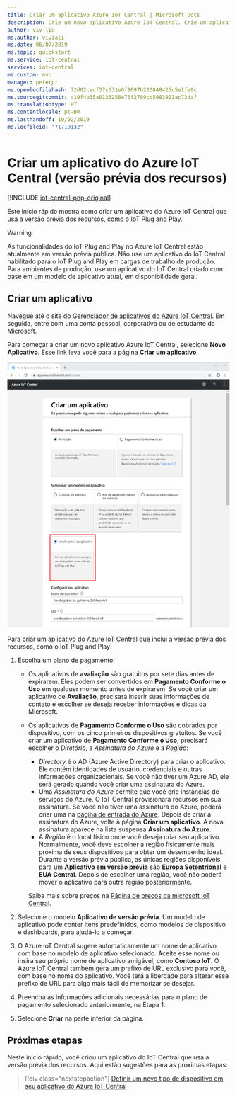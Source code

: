 ```yaml
---
title: Criar um aplicativo Azure IoT Central | Microsoft Docs
description: Crie um novo aplicativo Azure IoT Central. Crie um aplicativo de Avaliação ou de Pagamento Conforme o Uso usando um modelo de aplicativo.
author: viv-liu
ms.author: viviali
ms.date: 06/07/2019
ms.topic: quickstart
ms.service: iot-central
services: iot-central
ms.custom: mvc
manager: peterpr
ms.openlocfilehash: 72d02cecf37c631e6f8097b220848425c5e1fe9c
ms.sourcegitcommit: a19f4b35a0123256e76f2789cd5083921ac73daf
ms.translationtype: HT
ms.contentlocale: pt-BR
ms.lasthandoff: 10/02/2019
ms.locfileid: "71719132"
---
```

# <a name="create-an-azure-iot-central-application-preview-features"></a>Criar um aplicativo do Azure IoT Central (versão prévia dos recursos)

[!INCLUDE [iot-central-pnp-original](../../includes/iot-central-pnp-original-note.md)]

Este início rápido mostra como criar um aplicativo do Azure IoT Central que usa a versão prévia dos recursos, como o IoT Plug and Play.

> [!WARNING]
> As funcionalidades do IoT Plug and Play no Azure IoT Central estão atualmente em versão prévia pública. Não use um aplicativo do IoT Central habilitado para o IoT Plug and Play em cargas de trabalho de produção. Para ambientes de produção, use um aplicativo do IoT Central criado com base em um modelo de aplicativo atual, em disponibilidade geral.

## <a name="create-an-application"></a>Criar um aplicativo

Navegue até o site do [Gerenciador de aplicativos do Azure IoT Central](https://aka.ms/iotcentral). Em seguida, entre com uma conta pessoal, corporativa ou de estudante da Microsoft.

Para começar a criar um novo aplicativo Azure IoT Central, selecione **Novo Aplicativo**. Esse link leva você para a página **Criar um aplicativo**.

![Página Criar um aplicativo do Azure IoT Central](media/quick-deploy-iot-central-pnp/iotcentralcreate-pnp.png)

Para criar um aplicativo do Azure IoT Central que inclui a versão prévia dos recursos, como o IoT Plug and Play:

1. Escolha um plano de pagamento:
   - Os aplicativos de **avaliação** são gratuitos por sete dias antes de expirarem. Eles podem ser convertidos em **Pagamento Conforme o Uso** em qualquer momento antes de expirarem. Se você criar um aplicativo de **Avaliação**, precisará inserir suas informações de contato e escolher se deseja receber informações e dicas da Microsoft.
   - Os aplicativos de **Pagamento Conforme o Uso** são cobrados por dispositivo, com os cinco primeiros dispositivos gratuitos. Se você criar um aplicativo de **Pagamento Conforme o Uso**, precisará escolher o *Diretório*, a *Assinatura do Azure* e a *Região*:
        - *Directory* é o AD (Azure Active Directory) para criar o aplicativo. Ele contém identidades de usuário, credenciais e outras informações organizacionais. Se você não tiver um Azure AD, ele será gerado quando você criar uma assinatura do Azure.
        - Uma *Assinatura do Azure* permite que você crie instâncias de serviços do Azure. O IoT Central provisionará recursos em sua assinatura. Se você não tiver uma assinatura do Azure, poderá criar uma na [página de entrada do Azure](https://aka.ms/createazuresubscription). Depois de criar a assinatura do Azure, volte à página **Criar um aplicativo**. A nova assinatura aparece na lista suspensa **Assinatura do Azure**.
        - A *Região* é o local físico onde você deseja criar seu aplicativo. Normalmente, você deve escolher a região fisicamente mais próxima de seus dispositivos para obter um desempenho ideal. Durante a versão prévia pública, as únicas regiões disponíveis para um **Aplicativo em versão prévia** são **Europa Setentrional** e **EUA Central**. Depois de escolher uma região, você não poderá mover o aplicativo para outra região posteriormente.

        Saiba mais sobre preços na [Página de preços da microsoft IoT Central](https://azure.microsoft.com/pricing/details/iot-central/).

1. Selecione o modelo **Aplicativo de versão prévia**. Um modelo de aplicativo pode conter itens predefinidos, como modelos de dispositivo e dashboards, para ajudá-lo a começar.

1. O Azure IoT Central sugere automaticamente um nome de aplicativo com base no modelo de aplicativo selecionado. Aceite esse nome ou insira seu próprio nome de aplicativo amigável, como **Contoso IoT**. O Azure IoT Central também gera um prefixo de URL exclusivo para você, com base no nome do aplicativo. Você terá a liberdade para alterar esse prefixo de URL para algo mais fácil de memorizar se desejar.

1. Preencha as informações adicionais necessárias para o plano de pagamento selecionado anteriormente, na Etapa 1.

1. Selecione **Criar** na parte inferior da página.

## <a name="next-steps"></a>Próximas etapas

Neste início rápido, você criou um aplicativo do IoT Central que usa a versão prévia dos recursos. Aqui estão sugestões para as próximas etapas:

> [!div class="nextstepaction"]
> [Definir um novo tipo de dispositivo em seu aplicativo do Azure IoT Central](./tutorial-define-device-type-pnp.md?toc=/azure/iot-central-pnp/toc.json&bc=/azure/iot-central-pnp/breadcrumb/toc.json)
